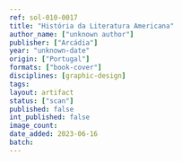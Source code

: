 ```yaml
---
ref: sol-010-0017
title: "História da Literatura Americana"
author_name: ["unknown author"]
publisher: ["Arcádia"]
year: "unknown-date"
origin: ["Portugal"]
formats: ["book-cover"]
disciplines: [graphic-design]
tags:
layout: artifact
status: ["scan"]
published: false
int_published: false
image_count:
date_added: 2023-06-16
batch:
---
```

